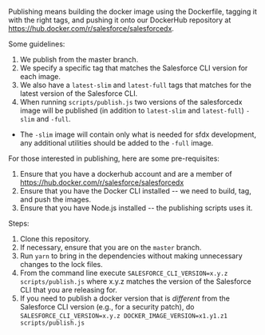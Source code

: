 Publishing means building the docker image using the Dockerfile, tagging it with
the right tags, and pushing it onto our DockerHub repository at
https://hub.docker.com/r/salesforce/salesforcedx.

Some guidelines:

1. We publish from the master branch.
1. We specify a specific tag that matches the Salesforce CLI version for each
   image.
1. We also have a `latest-slim` and `latest-full` tags that matches for the latest version of the Salesforce
   CLI.
1. When running `scripts/publish.js` two versions of the salesforcedx image will be published (in addition to `latest-slim` and `latest-full`) `-slim` and `-full`.

- The `-slim` image will contain only what is needed for sfdx development, any additional utilities should be added to the `-full` image.

For those interested in publishing, here are some pre-requisites:

1. Ensure that you have a dockerhub account and are a member of
   https://hub.docker.com/r/salesforce/salesforcedx
1. Ensure that you have the Docker CLI installed -- we need to build, tag, and
   push the images.
1. Ensure that you have Node.js installed -- the publishing scripts uses it.

Steps:

1. Clone this repository.
1. If necessary, ensure that you are on the `master` branch.
1. Run `yarn` to bring in the dependencies without making unnecessary changes to
   the lock files.
1. From the command line execute `SALESFORCE_CLI_VERSION=x.y.z scripts/publish.js` where x.y.z matches the version of the Salesforce CLI
   that you are releasing for.
1. If you need to publish a docker version that is _different_ from the
   Salesforce CLI version (e.g., for a security patch), do
   `SALESFORCE_CLI_VERSION=x.y.z DOCKER_IMAGE_VERSION=x1.y1.z1 scripts/publish.js`
